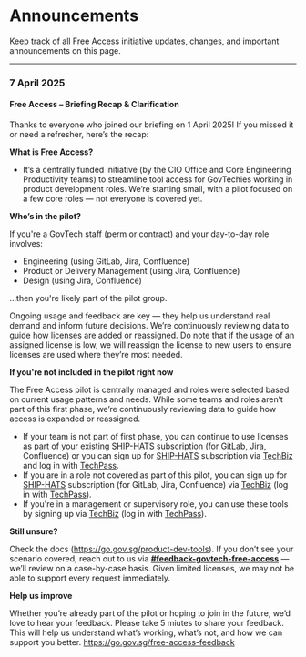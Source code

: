 # Announcements

Keep track of all Free Access initiative updates, changes, and important announcements on this page.

---

### 7 April 2025

#### Free Access – Briefing Recap & Clarification

Thanks to everyone who joined our briefing on 1 April 2025! If you missed it or need a refresher, here’s the recap:

**What is Free Access?**

* It’s a centrally funded initiative (by the CIO Office and Core Engineering Productivity teams) to streamline tool access for GovTechies working in product development roles. We’re starting small, with a pilot focused on a few core roles — not everyone is covered yet.


**Who’s in the pilot?**

 If you're a GovTech staff (perm or contract) and your day-to-day role involves:

* Engineering (using GitLab, Jira, Confluence)
* Product or Delivery Management (using Jira, Confluence)
* Design (using Jira, Confluence)

…then you're likely part of the pilot group. 

Ongoing usage and feedback are key — they help us understand real demand and inform future decisions. We’re continuously reviewing data to guide how licenses are added or reassigned. Do note that if the usage of an assigned license is low, we will reassign the license to new users to ensure licenses are used where they’re most needed.

**If you're not included in the pilot right now**

The Free Access pilot is centrally managed and roles were selected based on current usage patterns and needs.  While some teams and roles aren’t part of this first phase, we’re continuously reviewing data to guide how access is expanded or reassigned.

* If your team is not part of first phase, you can continue to use licenses as part of your existing [SHIP-HATS](https://www.developer.tech.gov.sg/products/categories/devops/ship-hats/overview.html) subscription (for GitLab, Jira, Confluence) or you can sign up for [SHIP-HATS](https://docs.developer.tech.gov.sg/docs/ship-hats-docs/getting-started/subscription) subscription via [TechBiz](https://portal.techbiz.suite.gov.sg/) and log in with [TechPass](https://docs.developer.tech.gov.sg/docs/techpass-user-guide/).
* If you are in a role not covered as part of this pilot, you can sign up for [SHIP-HATS](https://docs.developer.tech.gov.sg/docs/ship-hats-docs/getting-started/subscription) subscription (for GitLab, Jira, Confluence) via [TechBiz](https://portal.techbiz.suite.gov.sg/) (log in with [TechPass](https://docs.developer.tech.gov.sg/docs/techpass-user-guide/)). 
* If you're in a management or supervisory role, you can use these tools by signing up via [TechBiz](https://portal.techbiz.suite.gov.sg/) (log in with [TechPass](https://docs.developer.tech.gov.sg/docs/techpass-user-guide/)). 

**Still unsure?** 

Check the docs (https://go.gov.sg/product-dev-tools). If you don’t see your scenario covered, reach out to us via <a href="https://govtech.enterprise.slack.com/archives/C07UF60HY9Y"><b>#feedback-govtech-free-access</b></a> — we’ll review on a case-by-case basis. Given limited licenses, we may not be able to support every request immediately. 

**Help us improve** 

Whether you’re already part of the pilot or hoping to join in the future, we’d love to hear your feedback. Please take 5 miutes to share your feedback. This will help us understand what’s working, what’s not, and how we can support you better.
https://go.gov.sg/free-access-feedback
